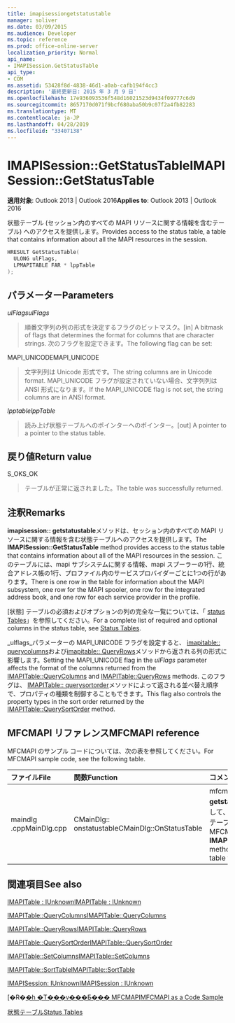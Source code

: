 ```yaml
---
title: imapisessiongetstatustable
manager: soliver
ms.date: 03/09/2015
ms.audience: Developer
ms.topic: reference
ms.prod: office-online-server
localization_priority: Normal
api_name:
- IMAPISession.GetStatusTable
api_type:
- COM
ms.assetid: 53428f8d-4838-46d1-a0ab-cafb194f4cc3
description: '最終更新日: 2015 年 3 月 9 日'
ms.openlocfilehash: 17e936093536f548d16021523d9434f09777c6d9
ms.sourcegitcommit: 8657170d071f9bcf680aba50b9c07f2a4fb82283
ms.translationtype: MT
ms.contentlocale: ja-JP
ms.lasthandoff: 04/28/2019
ms.locfileid: "33407138"
---
```

# <a name="imapisessiongetstatustable"></a><span data-ttu-id="478a5-103">IMAPISession::GetStatusTable</span><span class="sxs-lookup"><span data-stu-id="478a5-103">IMAPISession::GetStatusTable</span></span>

  
  
<span data-ttu-id="478a5-104">**適用対象**: Outlook 2013 | Outlook 2016</span><span class="sxs-lookup"><span data-stu-id="478a5-104">**Applies to**: Outlook 2013 | Outlook 2016</span></span> 
  
<span data-ttu-id="478a5-105">状態テーブル (セッション内のすべての MAPI リソースに関する情報を含むテーブル) へのアクセスを提供します。</span><span class="sxs-lookup"><span data-stu-id="478a5-105">Provides access to the status table, a table that contains information about all the MAPI resources in the session.</span></span>
  
```cpp
HRESULT GetStatusTable(
  ULONG ulFlags,
  LPMAPITABLE FAR * lppTable
);
```

## <a name="parameters"></a><span data-ttu-id="478a5-106">パラメーター</span><span class="sxs-lookup"><span data-stu-id="478a5-106">Parameters</span></span>

 <span data-ttu-id="478a5-107">_ulFlags_</span><span class="sxs-lookup"><span data-stu-id="478a5-107">_ulFlags_</span></span>
  
> <span data-ttu-id="478a5-108">順番文字列の列の形式を決定するフラグのビットマスク。</span><span class="sxs-lookup"><span data-stu-id="478a5-108">[in] A bitmask of flags that determines the format for columns that are character strings.</span></span> <span data-ttu-id="478a5-109">次のフラグを設定できます。</span><span class="sxs-lookup"><span data-stu-id="478a5-109">The following flag can be set:</span></span>
    
<span data-ttu-id="478a5-110">MAPI_UNICODE</span><span class="sxs-lookup"><span data-stu-id="478a5-110">MAPI_UNICODE</span></span> 
  
> <span data-ttu-id="478a5-111">文字列列は Unicode 形式です。</span><span class="sxs-lookup"><span data-stu-id="478a5-111">The string columns are in Unicode format.</span></span> <span data-ttu-id="478a5-112">MAPI_UNICODE フラグが設定されていない場合、文字列列は ANSI 形式になります。</span><span class="sxs-lookup"><span data-stu-id="478a5-112">If the MAPI_UNICODE flag is not set, the string columns are in ANSI format.</span></span>
    
 <span data-ttu-id="478a5-113">_lpptable_</span><span class="sxs-lookup"><span data-stu-id="478a5-113">_lppTable_</span></span>
  
> <span data-ttu-id="478a5-114">読み上げ状態テーブルへのポインターへのポインター。</span><span class="sxs-lookup"><span data-stu-id="478a5-114">[out] A pointer to a pointer to the status table.</span></span>
    
## <a name="return-value"></a><span data-ttu-id="478a5-115">戻り値</span><span class="sxs-lookup"><span data-stu-id="478a5-115">Return value</span></span>

<span data-ttu-id="478a5-116">S_OK</span><span class="sxs-lookup"><span data-stu-id="478a5-116">S_OK</span></span> 
  
> <span data-ttu-id="478a5-117">テーブルが正常に返されました。</span><span class="sxs-lookup"><span data-stu-id="478a5-117">The table was successfully returned.</span></span>
    
## <a name="remarks"></a><span data-ttu-id="478a5-118">注釈</span><span class="sxs-lookup"><span data-stu-id="478a5-118">Remarks</span></span>

<span data-ttu-id="478a5-119">**imapisession:: getstatustable**メソッドは、セッション内のすべての MAPI リソースに関する情報を含む状態テーブルへのアクセスを提供します。</span><span class="sxs-lookup"><span data-stu-id="478a5-119">The **IMAPISession::GetStatusTable** method provides access to the status table that contains information about all of the MAPI resources in the session.</span></span> <span data-ttu-id="478a5-120">このテーブルには、mapi サブシステムに関する情報、mapi スプーラーの1行、統合アドレス帳の1行、プロファイル内のサービスプロバイダーごとに1つの行があります。</span><span class="sxs-lookup"><span data-stu-id="478a5-120">There is one row in the table for information about the MAPI subsystem, one row for the MAPI spooler, one row for the integrated address book, and one row for each service provider in the profile.</span></span> 
  
<span data-ttu-id="478a5-121">[状態] テーブルの必須およびオプションの列の完全な一覧については、「 [status Tables](status-tables.md)」を参照してください。</span><span class="sxs-lookup"><span data-stu-id="478a5-121">For a complete list of required and optional columns in the status table, see [Status Tables](status-tables.md).</span></span> 
  
<span data-ttu-id="478a5-122">_ulflags_パラメーターの MAPI_UNICODE フラグを設定すると、 [imapitable:: querycolumns](imapitable-querycolumns.md)および[imapitable:: QueryRows](imapitable-queryrows.md)メソッドから返される列の形式に影響します。</span><span class="sxs-lookup"><span data-stu-id="478a5-122">Setting the MAPI_UNICODE flag in the  _ulFlags_ parameter affects the format of the columns returned from the [IMAPITable::QueryColumns](imapitable-querycolumns.md) and [IMAPITable::QueryRows](imapitable-queryrows.md) methods.</span></span> <span data-ttu-id="478a5-123">このフラグは、 [IMAPITable:: querysortorder](imapitable-querysortorder.md)メソッドによって返される並べ替え順序で、プロパティの種類を制御することもできます。</span><span class="sxs-lookup"><span data-stu-id="478a5-123">This flag also controls the property types in the sort order returned by the [IMAPITable::QuerySortOrder](imapitable-querysortorder.md) method.</span></span> 
  
## <a name="mfcmapi-reference"></a><span data-ttu-id="478a5-124">MFCMAPI リファレンス</span><span class="sxs-lookup"><span data-stu-id="478a5-124">MFCMAPI reference</span></span>

<span data-ttu-id="478a5-125">MFCMAPI のサンプル コードについては、次の表を参照してください。</span><span class="sxs-lookup"><span data-stu-id="478a5-125">For MFCMAPI sample code, see the following table.</span></span>
  
|<span data-ttu-id="478a5-126">**ファイル**</span><span class="sxs-lookup"><span data-stu-id="478a5-126">**File**</span></span>|<span data-ttu-id="478a5-127">**関数**</span><span class="sxs-lookup"><span data-stu-id="478a5-127">**Function**</span></span>|<span data-ttu-id="478a5-128">**コメント**</span><span class="sxs-lookup"><span data-stu-id="478a5-128">**Comment**</span></span>|
|:-----|:-----|:-----|
|<span data-ttu-id="478a5-129">maindlg .cpp</span><span class="sxs-lookup"><span data-stu-id="478a5-129">MainDlg.cpp</span></span>  <br/> |<span data-ttu-id="478a5-130">CMainDlg:: onstatustable</span><span class="sxs-lookup"><span data-stu-id="478a5-130">CMainDlg::OnStatusTable</span></span>  <br/> |<span data-ttu-id="478a5-131">mfcmapi は、 **imapisession:: getstatustable**メソッドを使用して、レンダリングされる状態テーブルを取得します。</span><span class="sxs-lookup"><span data-stu-id="478a5-131">MFCMAPI uses the **IMAPISession::GetStatusTable** method to obtain the status table to be rendered.</span></span>  <br/> |
   
## <a name="see-also"></a><span data-ttu-id="478a5-132">関連項目</span><span class="sxs-lookup"><span data-stu-id="478a5-132">See also</span></span>



[<span data-ttu-id="478a5-133">IMAPITable : IUnknown</span><span class="sxs-lookup"><span data-stu-id="478a5-133">IMAPITable : IUnknown</span></span>](imapitableiunknown.md)
  
[<span data-ttu-id="478a5-134">IMAPITable::QueryColumns</span><span class="sxs-lookup"><span data-stu-id="478a5-134">IMAPITable::QueryColumns</span></span>](imapitable-querycolumns.md)
  
[<span data-ttu-id="478a5-135">IMAPITable::QueryRows</span><span class="sxs-lookup"><span data-stu-id="478a5-135">IMAPITable::QueryRows</span></span>](imapitable-queryrows.md)
  
[<span data-ttu-id="478a5-136">IMAPITable::QuerySortOrder</span><span class="sxs-lookup"><span data-stu-id="478a5-136">IMAPITable::QuerySortOrder</span></span>](imapitable-querysortorder.md)
  
[<span data-ttu-id="478a5-137">IMAPITable::SetColumns</span><span class="sxs-lookup"><span data-stu-id="478a5-137">IMAPITable::SetColumns</span></span>](imapitable-setcolumns.md)
  
[<span data-ttu-id="478a5-138">IMAPITable::SortTable</span><span class="sxs-lookup"><span data-stu-id="478a5-138">IMAPITable::SortTable</span></span>](imapitable-sorttable.md)
  
[<span data-ttu-id="478a5-139">IMAPISession: IUnknown</span><span class="sxs-lookup"><span data-stu-id="478a5-139">IMAPISession : IUnknown</span></span>](imapisessioniunknown.md)


<span data-ttu-id="478a5-140">[�R�[�h �T���v���Ƃ��� MFCMAPI](mfcmapi-as-a-code-sample.md)</span><span class="sxs-lookup"><span data-stu-id="478a5-140">[MFCMAPI as a Code Sample](mfcmapi-as-a-code-sample.md)</span></span>
  
[<span data-ttu-id="478a5-141">状態テーブル</span><span class="sxs-lookup"><span data-stu-id="478a5-141">Status Tables</span></span>](status-tables.md)

